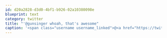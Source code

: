 ```yaml
---
id: d20a2828-d3d0-4bf1-b926-02a10380098e
blueprint: text
category: twitter
title: "'@gunsinger whoah, that's awesome"
caption: '<span class="username username_linked">@<a href="https://twitter.com/gunsinger" title="Cynthia Gunsinger">gunsinger</a></span> whoah, that''s awesome'
---
```

